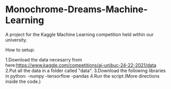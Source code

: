 # Monochrome-Dreams-Machine-Learning
A project for the Kaggle Machine Learning competition held within our university.

How to setup:

1.Download the data necesarry from here:https://www.kaggle.com/competitions/ai-unibuc-24-22-2021/data
2.Put all the data in a folder called "data".
3.Download the following libraries in python:
  -numpy
  -tensorflow
  -pandas
4.Run the script.(More directions inside the code.)
